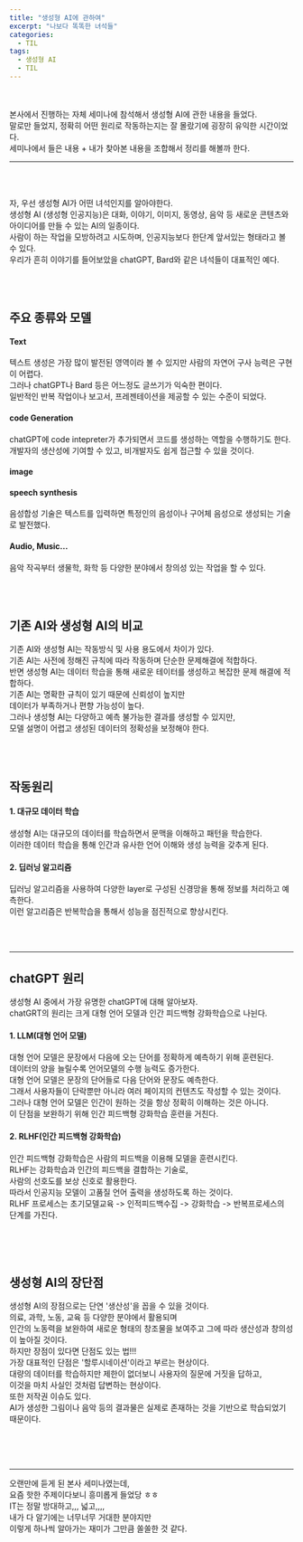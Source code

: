 ```yaml
---
title: "생성형 AI에 관하여"
excerpt: "나보다 똑똑한 녀석들"
categories:
  - TIL
tags:
  - 생성형 AI
  - TIL
---
```


<br><br>
본사에서 진행하는 자체 세미나에 참석해서 생성형 AI에 관한 내용을 들었다.  
말로만 들었지, 정확히 어떤 원리로 작동하는지는 잘 몰랐기에 굉장히 유익한 시간이었다.  
세미나에서 들은 내용 + 내가 찾아본 내용을 조합해서 정리를 해볼까 한다.  

---

<br><br>

자, 우선 생성형 AI가 어떤 녀석인지를 알아야한다.  
생성형 AI (생성형 인공지능)은  대화, 이야기, 이미지, 동영상, 음악 등 새로운 콘텐츠와 아이디어를 만들 수 있는 AI의 일종이다.  
사람이 하는 작업을 모방하려고 시도하며, 인공지능보다 한단계 앞서있는 형태라고 볼 수 있다.  
우리가 흔히 이야기를 들어보았을 chatGPT, Bard와 같은 녀석들이 대표적인 예다.  


<br><br>

## 주요 종류와 모델  
#### Text  
텍스트 생성은 가장 많이 발전된 영역이라 볼 수 있지만 사람의 자연어 구사 능력은 구현이 어렵다.  
그러나 chatGPT나 Bard 등은 어느정도 글쓰기가 익숙한 편이다.  
일반적인 반복 작업이나 보고서, 프레젠테이션을 제공할 수 있는 수준이 되었다.  

#### code Generation  
chatGPT에 code intepreter가 추가되면서 코드를 생성하는 역할을 수행하기도 한다.  
개발자의 생산성에 기여할 수 있고, 비개발자도 쉽게 접근할 수 있을 것이다.  

#### image

#### speech synthesis
음성합성 기술은 텍스트를 입력하면 특정인의 음성이나 구어체 음성으로 생성되는 기술로 발전했다.  

#### Audio, Music...
음악 작곡부터 생물학, 화학 등 다양한 분야에서 창의성 있는 작업을 할 수 있다.  


<br><br>  

## 기존 AI와 생성형 AI의 비교  
기존 AI와 생성형 AI는 작동방식 및 사용 용도에서 차이가 있다.  
기존 AI는 사전에 정해진 규칙에 따라 작동하며 단순한 문제해결에 적합하다.  
반면 생성형 AI는 데이터 학습을 통해 새로운 테이터를 생성하고 복잡한 문제 해결에 적합하다.  
기존 AI는 명확한 규칙이 있기 때문에 신뢰성이 높지만  
데이터가 부족하거나 편향 가능성이 높다.  
그러나 생성형 AI는 다양하고 예측 불가능한 결과를 생성할 수 있지만,  
모델 설명이 어렵고 생성된 데이터의 정확성을 보정해야 한다.  

<br><br>

## 작동원리  
#### 1. 대규모 데이터 학습
생성형 AI는 대규모의 데이터를 학습하면서 문맥을 이해하고 패턴을 학습한다.  
이러한 데이터 학습을 통해 인간과 유사한 언어 이해와 생성 능력을 갖추게 된다.  
#### 2. 딥러닝 알고리즘
딥러닝 알고리즘을 사용하여 다양한 layer로 구성된 신경망을 통해 정보를 처리하고 예측한다.  
이런 알고리즘은 반복학습을 통해서 성능을 점진적으로 향상시킨다.  

<br><br>

---

## chatGPT 원리
생성형 AI 중에서 가장 유명한 chatGPT에 대해 알아보자.  
chatGRT의 원리는 크게 대형 언어 모델과 인간 피드백형 강화학습으로 나뉜다.  

#### 1. LLM(대형 언어 모델)  
대형 언어 모델은 문장에서 다음에 오는 단어를 정확하게 예측하기 위해 훈련된다.  
데이터의 양을 늘릴수록 언어모델의 수행 능력도 증가한다.  
대형 언어 모델은 문장의 단어들로 다음 단어와 문장도 예측한다.  
그래서 사용자들이 단락뿐만 아니라 여러 페이지의 컨텐츠도 작성할 수 있는 것이다.  
그러나 대형 언어 모델은 인간이 원하는 것을 항상 정확히 이해하는 것은 아니다.  
이 단점을 보완하기 위해 인간 피드백형 강화학습 훈련을 거친다.  

#### 2. RLHF(인간 피드백형 강화학습)
인간 피드백형 강화학습은 사람의 피드백을 이용해 모델을 훈련시킨다.  
RLHF는 강화학습과 인간의 피드백을 결합하는 기술로,  
사람의 선호도를 보상 신호로 활용한다.  
따라서 인공지능 모델이 고품질 언어 출력을 생성하도록 하는 것이다.  
RLHF 프로세스는 초기모델교육 -> 인적피드백수집 -> 강화학습 -> 반복프로세스의 단계를 가진다.  


<br><br><br>

## 생성형 AI의 장단점  
생성형 AI의 장점으로는 단연 '생산성'을 꼽을 수 있을 것이다.  
의료, 과학, 노동, 교육 등 다양한 분야에서 활용되며  
인간의 노동력을 보완하여 새로운 형태의 창조물을 보여주고 
그에 따라 생산성과 창의성이 높아질 것이다.  
하지만 장점이 있다면 단점도 있는 법!!!  
가장 대표적인 단점은 '할루시네이션'이라고 부르는 현상이다.  
대량의 데이터를 학습하지만 제한이 없더보니 사용자의 질문에 거짓을 답하고,  
이것을 마치 사실인 것처럼 답변하는 현상이다.  
또한 저작권 이슈도 있다.  
AI가 생성한 그림이나 음악 등의 결과물은 실제로 존재하는 것을 기반으로 학습되었기 때문이다.  


<br><br><br>

---

오랜만에 듣게 된 본사 세미나였는데,  
요즘 핫한 주제이다보니 흥미롭게 들었당 ㅎㅎ  
IT는 정말 방대하고,,, 넓고,,,,  
내가 다 알기에는 너무너무 거대한 분야지만  
이렇게 하나씩 알아가는 재미가 그만큼 쏠쏠한 것 같다.  


